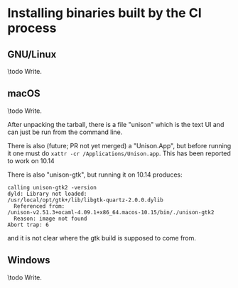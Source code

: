 # Installing binaries built by the CI process

## GNU/Linux

\todo Write.

## macOS

\todo Write.

After unpacking the tarball, there is a file "unison" which is the text UI and can just be run from the command line.

There is also (future; PR not yet merged) a "Unison.App", but before running it one must do ``xattr -cr /Applications/Unison.app``.  This has been reported to work on 10.14

There is also "unison-gtk", but running it on 10.14 produces:

```
calling unison-gtk2 -version
dyld: Library not loaded:
/usr/local/opt/gtk+/lib/libgtk-quartz-2.0.0.dylib
  Referenced from:
/unison-v2.51.3+ocaml-4.09.1+x86_64.macos-10.15/bin/./unison-gtk2
  Reason: image not found
Abort trap: 6
```

and it is not clear where the gtk build is supposed to come from.

## Windows

\todo Write.

